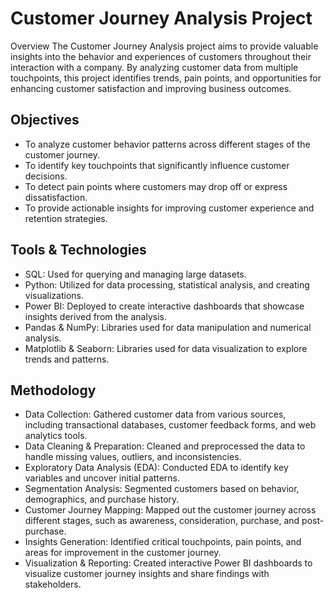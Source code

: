 # Customer Journey Analysis Project
Overview
The Customer Journey Analysis project aims to provide valuable insights into the behavior and experiences of customers throughout their interaction with a company. By analyzing customer data from multiple touchpoints, this project identifies trends, pain points, and opportunities for enhancing customer satisfaction and improving business outcomes.

## Objectives
* To analyze customer behavior patterns across different stages of the customer journey.
* To identify key touchpoints that significantly influence customer decisions.
* To detect pain points where customers may drop off or express dissatisfaction.
* To provide actionable insights for improving customer experience and retention strategies.
  
## Tools & Technologies

* SQL: Used for querying and managing large datasets.
* Python: Utilized for data processing, statistical analysis, and creating visualizations.
* Power BI: Deployed to create interactive dashboards that showcase insights derived from the analysis.
* Pandas & NumPy: Libraries used for data manipulation and numerical analysis.
* Matplotlib & Seaborn: Libraries used for data visualization to explore trends and patterns.
  
## Methodology

* Data Collection: Gathered customer data from various sources, including transactional databases, customer feedback forms, and web analytics tools.
* Data Cleaning & Preparation: Cleaned and preprocessed the data to handle missing values, outliers, and inconsistencies.
* Exploratory Data Analysis (EDA): Conducted EDA to identify key variables and uncover initial patterns.
* Segmentation Analysis: Segmented customers based on behavior, demographics, and purchase history.
* Customer Journey Mapping: Mapped out the customer journey across different stages, such as awareness, consideration, purchase, and post-purchase.
* Insights Generation: Identified critical touchpoints, pain points, and areas for improvement in the customer journey.
* Visualization & Reporting: Created interactive Power BI dashboards to visualize customer journey insights and share findings with stakeholders.
